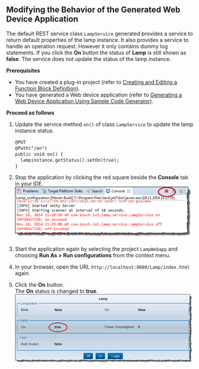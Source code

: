 ## Modifying the Behavior of the Generated Web Device Application

The default REST service class `LampService` generated provides a service to return default properties of the lamp instance. It also provides a service to handle an operation request. However it only contains dummy log statements. If you click the **On** button the status of **Lamp** is still shown as **false**. The service does not update the status of the lamp instance.

**Prerequisites**

* You have created a plug-in project (refer to [Creating and Editing a Function Block Definition](../4/4.1/index.md)).
* You have generated a Web device application (refer to [Generating a Web Device Application Using Sample Code Generator](../4/4.2/index.md)).

**Proceed as follows**

1.  Update the service method `on()` of class `LampService` to update the lamp instance status.  

        @PUT
        @Path("/on")
        public void on() {
          lampinstance.getStatus().setOn(true);
        }

2. Stop the application by clicking the red square beside the **Console** tab in your IDE.   
   ![stop running web app](../../images/m2m_tc_running_web_app_stop.png)
3. Start the application again by selecting the project `LampWebapp` and choosing **Run As > Run configurations** from the context menu.
4. In your browser, open the URL `http://localhost:8080/Lamp/index.html` again.
5. Click the **On** button.  
   The **On** status is changed to **true**.   
   ![stop running web app](../../images/m2m_tc_running_web_app_b.png)